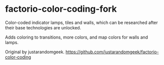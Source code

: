# factorio-color-coding-fork

Color-coded indicator lamps, tiles and walls, which can be researched after their base technologies are unlocked.

Adds coloring to transitions, more colors, and map colors for walls and lamps.

Original by justarandomgeek. https://github.com/justarandomgeek/factorio-color-coding